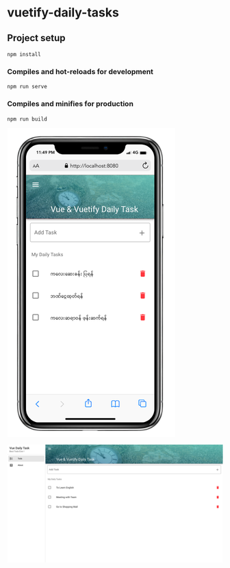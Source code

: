 # vuetify-daily-tasks

## Project setup
```
npm install
```

### Compiles and hot-reloads for development
```
npm run serve
```

### Compiles and minifies for production
```
npm run build
```

![Alt text](src/assets/sample_mobile.png?raw=true "Mobile View Sample")

![Alt text](src/assets/sample_web.png?raw=true "Web View Sample")
